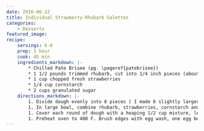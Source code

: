 ```yaml
---
date: 2016-06-22
title: Individual Strawberry-Rhubarb Galettes
categories:
    - Desserts
featured_image: 
recipe:
    servings: 6-8 
    prep: 1 hour
    cook: 45 min
    ingredients_markdown: |-
        * Chilled Pate Brisee (pg. \pageref{patebrisee})
        * 1 1/2 pounds trimmed rhubarb, cut into 1/4 inch pieces (about 5 cups)
        * 1 cup chopped fresh strawberries
        * 1/4 cup cornstarch
        * 2 cups granulated sugar
    directions_markdown: |-
        1. Divide dough evenly into 8 pieces ( I made 6 slightly larger ones ). On a lightly floured surface roll out each piece into a 7 inch round, 1/8 inch thick. Transfer to parchment-lined rimmed baking sheets. arranging several inches apart.
        1. In large bowl, combine rhubarb, strawberries, cornstarch and sugar.
        1. Cover each round of dough with a heaping 1/2 cup mixture, leaving a 1-inch border. Fold the edges over the filing, leaving the opening in the center. Refrigerate 30 minutes, or until firm.
        1. Preheat oven to 400 F. Brush edges with egg wash, one egg beaten, and sprinkle with sanding sugar. bake until crusts are golden brown about 30 minutes. Reduce heat to 375 F, and bake until juices start to bubble and run from center, about 15 minutes longer. Remove from oven, let cool and transfer to wire rack.
---
```

